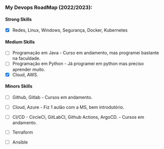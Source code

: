 ### My Devops RoadMap (2022/2023):

#### Strong Skills

- [x] Redes, Linux, Windows, Segurança, Docker, Kubernetes

#### Medium Skills

- [ ] Programação em Java - Curso em andamento, mas programei bastante na faculdade.
- [ ] Programação em Python - Já programei em python mas preciso aprender muito. 
- [X] Cloud, AWS.
 
#### Minors Skills

- [ ] Github, Gitlab - Cursos em andamento.
- [ ] Cloud, Azure - Fiz 1 aulão com a MS, bem introdutório.
- [ ] CI/CD - CircleCI,  GitLabCI, Github Actions, ArgoCD. - Cursos em andamento.
- [ ] Terraform
- [ ] Ansible




